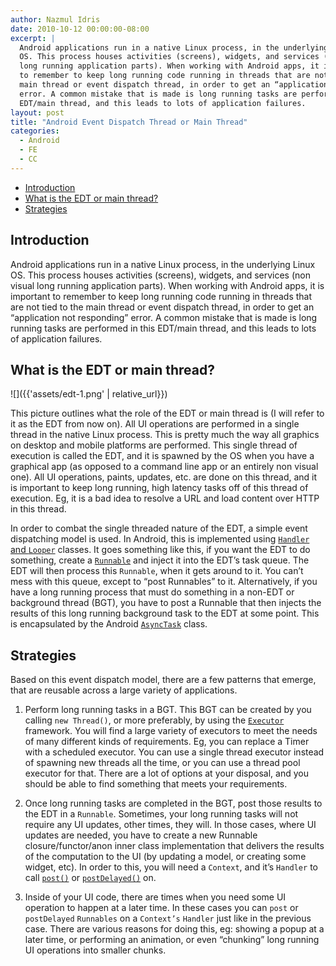 ```yaml
---
author: Nazmul Idris
date: 2010-10-12 00:00:00-08:00
excerpt: |
  Android applications run in a native Linux process, in the underlying Linux
  OS. This process houses activities (screens), widgets, and services (non visual
  long running application parts). When working with Android apps, it is important
  to remember to keep long running code running in threads that are not tied to the
  main thread or event dispatch thread, in order to get an “application not responding”
  error. A common mistake that is made is long running tasks are performed in this
  EDT/main thread, and this leads to lots of application failures.
layout: post
title: "Android Event Dispatch Thread or Main Thread"
categories:
  - Android
  - FE
  - CC
---
```


<!-- START doctoc generated TOC please keep comment here to allow auto update -->
<!-- DON'T EDIT THIS SECTION, INSTEAD RE-RUN doctoc TO UPDATE -->

- [Introduction](#introduction)
- [What is the EDT or main thread?](#what-is-the-edt-or-main-thread)
- [Strategies](#strategies)

<!-- END doctoc generated TOC please keep comment here to allow auto update -->

## Introduction

Android applications run in a native Linux process, in the underlying Linux OS. This process houses
activities (screens), widgets, and services (non visual long running application parts). When
working with Android apps, it is important to remember to keep long running code running in threads
that are not tied to the main thread or event dispatch thread, in order to get an “application not
responding” error. A common mistake that is made is long running tasks are performed in this
EDT/main thread, and this leads to lots of application failures.

## What is the EDT or main thread?

![]({{'assets/edt-1.png' | relative_url}})

This picture outlines what the role of the EDT or main thread is (I will refer to it as the EDT from
now on). All UI operations are performed in a single thread in the native Linux process. This is
pretty much the way all graphics on desktop and mobile platforms are performed. This single thread
of execution is called the EDT, and it is spawned by the OS when you have a graphical app (as
opposed to a command line app or an entirely non visual one). All UI operations, paints, updates,
etc. are done on this thread, and it is important to keep long running, high latency tasks off of
this thread of execution. Eg, it is a bad idea to resolve a URL and load content over HTTP in this
thread.

In order to combat the single threaded nature of the EDT, a simple event dispatching model is used.
In Android, this is implemented using
[`Handler` and `Looper`](http://developer.android.com/reference/android/os/Looper.html) classes. It
goes something like this, if you want the EDT to do something, create a
[`Runnable`](http://developer.android.com/reference/java/lang/Runnable.html) and inject it into the
EDT’s task queue. The EDT will then process this `Runnable`, when it gets around to it. You can’t
mess with this queue, except to “post Runnables” to it. Alternatively, if you have a long running
process that must do something in a non-EDT or background thread (BGT), you have to post a Runnable
that then injects the results of this long running background task to the EDT at some point. This is
encapsulated by the Android
[`AsyncTask`](http://developer.android.com/reference/android/os/AsyncTask.html) class.

## Strategies

Based on this event dispatch model, there are a few patterns that emerge, that are reusable across a
large variety of applications.

1. Perform long running tasks in a BGT. This BGT can be created by you calling `new Thread()`, or
   more preferably, by using the
   [`Executor`](http://download.oracle.com/javase/1.5.0/docs/api/java/util/concurrent/Executor.html)
   framework. You will find a large variety of executors to meet the needs of many different kinds
   of requirements. Eg, you can replace a Timer with a scheduled executor. You can use a single
   thread executor instead of spawning new threads all the time, or you can use a thread pool
   executor for that. There are a lot of options at your disposal, and you should be able to find
   something that meets your requirements.

2. Once long running tasks are completed in the BGT, post those results to the EDT in a `Runnable`.
   Sometimes, your long running tasks will not require any UI updates, other times, they will. In
   those cases, where UI updates are needed, you have to create a new Runnable closure/functor/anon
   inner class implementation that delivers the results of the computation to the UI (by updating a
   model, or creating some widget, etc). In order to this, you will need a `Context`, and it’s
   `Handler` to call
   [`post()`](<http://developer.android.com/reference/android/os/Handler.html#post(java.lang.Runnable)>)
   or
   [`postDelayed()`](<https://developer.android.com/reference/android/os/Handler#postDelayed(java.lang.Runnable,%20long)>)
   on.

3. Inside of your UI code, there are times when you need some UI operation to happen at a later
   time. In these cases you can `post` or `postDelayed` `Runnables` on a `Context’s` `Handler` just
   like in the previous case. There are various reasons for doing this, eg: showing a popup at a
   later time, or performing an animation, or even “chunking” long running UI operations into
   smaller chunks.
